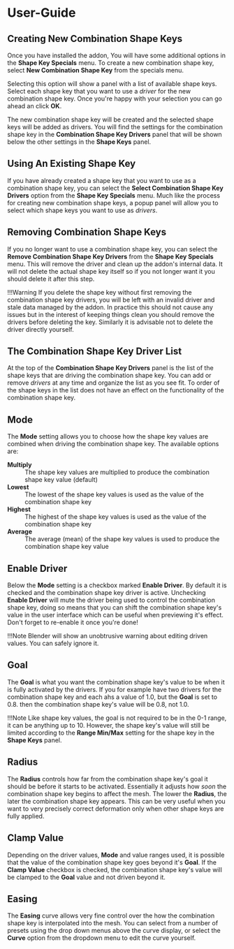 # User-Guide

## Creating New Combination Shape Keys

Once you have installed the addon, You will have some additional options in the
**Shape Key Specials** menu. To create a new combination shape key, select
**New Combination Shape Key** from the specials menu.

Selecting this option will show a panel with a list of available shape keys. Select each shape key
that you want to use a *driver* for the new combination shape key. Once you're happy with your
selection you can go ahead an click **OK**.

The new combination shape key will be created and the selected shape keys will be added as drivers.
You will find the settings for the combination shape key in the **Combination Shape Key Drivers**
panel that will be shown below the other settings in the **Shape Keys** panel.

## Using An Existing Shape Key

If you have already created a shape key that you want to use as a combination shape key, you can
select the **Select Combination Shape Key Drivers** option from the **Shape Key Specials** menu.
Much like the process for creating new combination shape keys, a popup panel will allow you to
select which shape keys you want to use as *drivers*.

## Removing Combination Shape Keys

If you no longer want to use a combination shape key, you can select the
**Remove Combination Shape Key Drivers** from the **Shape Key Specials** menu. This will remove
the driver and clean up the addon's internal data. It will not delete the actual shape key itself
so if you not longer want it you should delete it after this step.

!!!Warning
If you delete the shape key without first removing the combination shape key drivers, you will be
left with an invalid driver and stale data managed by the addon. In practice this should not cause
any issues but in the interest of keeping things clean you should remove the drivers before deleting
the key. Similarly it is advisable not to delete the driver directly yourself.

## The Combination Shape Key Driver List

At the top of the **Combination Shape Key Drivers** panel is the list of the shape keys that are
driving the combination shape key. You can add or remove *drivers* at any time and organize the
list as you see fit. To order of the shape keys in the list does not have an effect on the
functionality of the combination shape key.

## Mode

The **Mode** setting allows you to choose how the shape key values are combined when driving the
combination shape key. The available options are:

<dl>
<dt><strong>Multiply</strong></dt>
<dd>The shape key values are multiplied to produce the combination shape key value (default)</dd>
<dt><strong>Lowest</strong></dt>
<dd>The lowest of the shape key values is used as the value of the combination shape key</dd>
<dt><strong>Highest</strong></dt>
<dd>The highest of the shape key values is used as the value of the combination shape key</dd>
<dt><strong>Average</strong></dt>
<dd>The average (mean) of the shape key values is used to produce the combination shape key value</dd>
</dl>

## Enable Driver

Below the **Mode** setting is a checkbox marked **Enable Driver**. By default it is checked and the
combination shape key driver is active. Unchecking **Enable Driver** will mute the driver being used
to control the combination shape key, doing so means that you can shift the combination shape key's
value in the user interface which can be useful when previewing it's effect. Don't forget to re-enable
it once you're done!

!!!Note
Blender will show an unobtrusive warning about editing driven values. You can safely ignore it.

## Goal

The **Goal** is what you want the combination shape key's value to be when it is fully activated by
the drivers. If you for example have two drivers for the combination shape key and each ahs a value
of 1.0, but the **Goal** is set to 0.8. then the combination shape key's value will be 0.8, not 1.0.

!!!Note
Like shape key values, the goal is not required to be in the 0-1 range, it can be anything up to 10.
However, the shape key's value will still be limited according to the **Range Min/Max** setting for
the shape key in the **Shape Keys** panel.

## Radius

The **Radius** controls how far from the combination shape key's goal it should be before it starts to
be activated. Essentially it adjusts how *soon* the combination shape key begins to affect the
mesh. The lower the **Radius**, the later the combination shape key appears. This can be very useful
when you want to very precisely correct deformation only when other shape keys are fully applied.

## Clamp Value

Depending on the driver values, **Mode** and value ranges used, it is possible that the value of the
combination shape key goes beyond it's **Goal**. If the **Clamp Value** checkbox is checked, the
combination shape key's value will be clamped to the **Goal** value and not driven beyond it.

## Easing

The **Easing** curve allows very fine control over the how the combination shape key is
interpolated into the mesh. You can select from a number of presets using the drop down menus
above the curve display, or select the **Curve** option from the dropdown menu to edit the curve
yourself.
